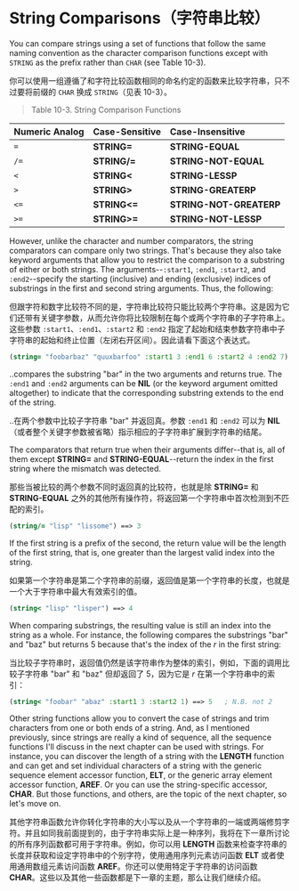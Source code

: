 # String Comparisons（字符串比较）

You can compare strings using a set of functions that follow the same
naming convention as the character comparison functions except with
`STRING` as the prefix rather than `CHAR` (see Table 10-3).

你可以使用一组遵循了和字符比较函数相同的命名约定的函数来比较字符串，只不过要将前缀的
`CHAR` 换成 `STRING`（见表 10-3）。

> Table 10-3. String Comparison Functions

| Numeric Analog | Case-Sensitive  | Case-Insensitive        |
| :------------- | :-------------- | :---------------------- |
| `=`	         | **STRING=**	   | **STRING-EQUAL**        |
| `/=`	         | **STRING/=**    | **STRING-NOT-EQUAL**    |
| `<`            | **STRING<**     | **STRING-LESSP**        |
| `>`            | **STRING>**     | **STRING-GREATERP**     |
| `<=`           | **STRING<=**    | **STRING-NOT-GREATERP** |
| `>=`	         | **STRING>=**    | **STRING-NOT-LESSP**    |

However, unlike the character and number comparators, the string
comparators can compare only two strings. That's because they also
take keyword arguments that allow you to restrict the comparison to a
substring of either or both strings. The arguments--`:start1`, `:end1`,
`:start2`, and `:end2`--specify the starting (inclusive) and ending
(exclusive) indices of substrings in the first and second string
arguments. Thus, the following:

但跟字符和数字比较符不同的是，字符串比较符只能比较两个字符串。这是因为它们还带有关键字参数，从而允许你将比较限制在每个或两个字符串的子字符串上。这些参数
`:start1`、`:end1`、`:start2` 和 `:end2`
指定了起始和结束参数字符串中子字符串的起始和终止位置（左闭右开区间）。因此请看下面这个表达式。

```lisp
(string= "foobarbaz" "quuxbarfoo" :start1 3 :end1 6 :start2 4 :end2 7)
```

..compares the substring "bar" in the two arguments and returns
true. The `:end1` and `:end2` arguments can be **NIL** (or the keyword
argument omitted altogether) to indicate that the corresponding
substring extends to the end of the string.

..在两个参数中比较子字符串 "bar" 并返回真。参数 `:end1` 和 `:end2` 可以为
**NIL**（或者整个关键字参数被省略）指示相应的子字符串扩展到字符串的结尾。

The comparators that return true when their arguments differ--that is,
all of them except **STRING=** and **STRING-EQUAL**--return the index in the
first string where the mismatch was detected.

那些当被比较的两个参数不同时返回真的比较符，也就是除 **STRING=** 和 **STRING-EQUAL**
之外的其他所有操作符，将返回第一个字符串中首次检测到不匹配的索引。

```lisp
(string/= "lisp" "lissome") ==> 3
```

If the first string is a prefix of the second, the return value will
be the length of the first string, that is, one greater than the
largest valid index into the string.

如果第一个字符串是第二个字符串的前缀，返回值是第一个字符串的长度，也就是一个大于字符串中最大有效索引的值。

```lisp
(string< "lisp" "lisper") ==> 4
```

When comparing substrings, the resulting value is still an index into
the string as a whole. For instance, the following compares the
substrings "bar" and "baz" but returns 5 because that's the index of
the _r_ in the first string:

当比较子字符串时，返回值仍然是该字符串作为整体的索引，例如，下面的调用比较子字符串
"bar" 和 "baz" 但却返回了 5，因为它是 _r_ 在第一个字符串中的索引：

```lisp
(string< "foobar" "abaz" :start1 3 :start2 1) ==> 5   ; N.B. not 2
```

Other string functions allow you to convert the case of strings and
trim characters from one or both ends of a string. And, as I mentioned
previously, since strings are really a kind of sequence, all the
sequence functions I'll discuss in the next chapter can be used with
strings. For instance, you can discover the length of a string with
the **LENGTH** function and can get and set individual characters of a
string with the generic sequence element accessor function, **ELT**, or
the generic array element accessor function, **AREF**. Or you can use the
string-specific accessor, **CHAR**. But those functions, and others, are
the topic of the next chapter, so let's move on.

其他字符串函数允许你转化字符串的大小写以及从一个字符串的一端或两端修剪字符。并且如同我前面提到的，由于字符串实际上是一种序列，我将在下一章所讨论的所有序列函数都可用于字符串。例如，你可以用
**LENGTH**
函数来检查字符串的长度并获取和设定字符串中的个别字符，使用通用序列元素访问函数
**ELT** 或者使用通用数组元素访问函数
**AREF**。你还可以使用特定于字符串的访问函数
**CHAR**。这些以及其他一些函数都是下一章的主题，那么让我们继续介绍。
